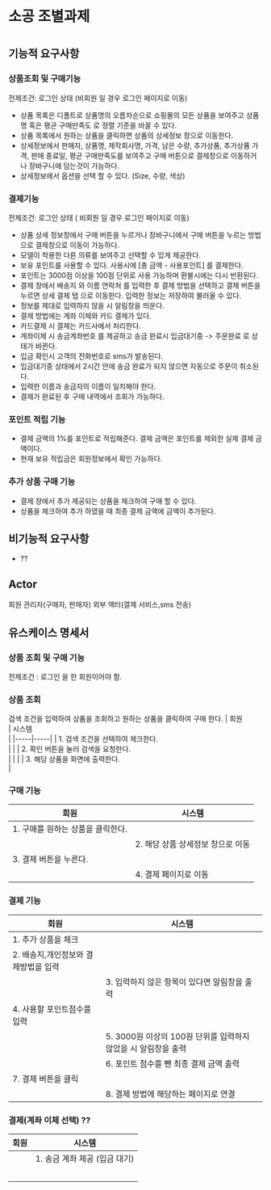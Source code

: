 # 소공 조별과제

# 

## 기능적 요구사항

### 상품조회 및 구매기능

전제조건: 로그인 상태 (비회원 일 경우 로그인 페이지로 이동)

- 상품 목록은 디폴트로 상품명의 오름차순으로 쇼핑몰의 모든 상품을 보여주고 상품명 혹은 평균 구매만족도 로 정렬 기준을 바꿀 수 있다.
- 상품 목록에서 원하는 상품을 클릭하면 상품의 상세정보 창으로 이동한다.
- 상세정보에서 판매자, 상품명, 제작회사명, 가격, 남은 수량, 추가상품, 추가상품 가격, 판매 종료일, 평균 구매만족도를 보여주고 구매 버튼으로 결제창으로 이동하거나 장바구니에 담는것이 가능하다.
- 상세정보에서 옵션을 선택 할 수 있다. (Size, 수량, 색상)

### 결제기능

전제조건: 로그인 상태 ( 비회원 일 경우 로그인 페이지로 이동)

- 상품 상세 정보창에서 구매 버튼을 누르거나 장바구니에서 구매 버튼을 누르는 방법으로 결제창으로 이동이 가능하다.
- 모델이 착용한 다른 의류를 보여주고 선택할 수 있게 제공한다.
- 보유 포인트를 사용할 수 있다. 사용시에  [총 금액 - 사용포인트] 를 결제한다.
- 포인트는 3000점 이상을 100점 단위로 사용 가능하며 환불시에는 다시 반환된다.
- 결제 창에서 배송지 와 이름 연락처 를 입력한 후 결제 방법을 선택하고 결제 버튼을 누르면 상세 결제 탭 으로 이동한다. 입력한 정보는 저장하여 불러올 수 있다.
- 정보를 제대로 입력하지 않을 시 알림창을 띄운다.
- 결제 방법에는 계좌 이체와 카드 결제가 있다.
- 카드결제 시 결제는 카드사에서 처리한다.
- 계좌이체 시 송금계좌번호 를 제공하고 송금 완료시 입금대기중 -> 주문완료 로 상태가 바뀐다. 
- 입금 확인시 고객의 전화번호로 sms가 발송된다.
- 입금대기중 상태에서 2시간 안에 송금 완료가 되지 않으면 자동으로 주문이 취소된다.
- 입력한 이름과 송금자의 이름이 일치해야 한다. 
- 결제가 완료된 후 구매 내역에서 조회가 가능하다.

### 

### 포인트 적립 기능

- 결제 금액의 1%를 포인트로 적립해준다. 결제 금액은 포인트를 제외한 실제 결제 금액이다.
- 현재 보유 적립금은 회원정보에서 확인 가능하다.

### 

### 추가 상품 구매 기능

- 결제 창에서 추가 제공되는 상품을 체크하여 구매 할 수 있다.
- 상품을 체크하여 추가 하였을 때 최종 결제 금액에 금액이 추가된다.

### 

## 비기능적 요구사항

- ??

## Actor 

회원
관리자(구매자, 판매자)
외부 액터(결제 서비스,sms 전송)

## 유스케이스 명세서

### 상품 조회 및 구매 기능
전제조건 : 로그인 을 한 회원이어야 함.

### 상품 조회 
검색 조건을 입력하여 상품을 조회하고 원하는 상품을 클릭하여 구매 한다.
|  회원<br/> | 시스템<br/> |
|-----|-----|
|  1. 검색 조건을 선택하여 체크한다.<br/> |  |
|  2. 확인 버튼을 눌러 검색을 요청한다.<br/> |  |
|   | 3. 해당 상품을 화면에 출력한다.<br/> |

### 구매 기능
|  회원<br/> | 시스템<br/> |
|-----|-----|
|  1. 구매를 원하는 상품을 클릭한다.<br/> |  |
|   | 2. 해당 상품 상세정보 창으로 이동<br/> |
|  3. 결제 버튼을 누른다.<br/> |  |
|   | 4. 결제 페이지로 이동<br/> |

### 결제 기능
|  회원<br/> | 시스템<br/> |
|-----|-----|
|  1. 추가 상품을 체크<br/> |  |
|  2. 배송지,개인정보와 결제방법을 입력<br/> |  |
|   | 3. 입력하지 않은 항목이 있다면 알림창을 출력<br/> |
|  4. 사용할 포인트점수를 입력<br/> |  |
|   | 5. 3000원 이상의 100원 단위를 입력하지 않았을 시 알림창을 출력<br/> |
|   | 6. 포인트 점수를 뺀 최종 결제 금액 출력<br/> |
|  7. 결제 버튼을 클릭<br/> |  |
|   | 8. 결제 방법에 해당하는 페이지로 연결<br/> |

### 결제(계좌 이체 선택) ??
|  회원<br/> | 시스템<br/> |
|-----|-----|
|   | 1. 송금 계좌 제공 (입금 대기)<br/> |
|   |  |
|   |  |
|   |  |
|   |  |
|   |  |

